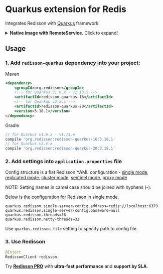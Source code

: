 # Quarkus extension for Redis

Integrates Redisson with [Quarkus](https://quarkus.io/) framework.  

<details>
    <summary><b>Native image with RemoteService</b>. Click to expand!</summary>
<br/>
To use RemoteService in native image add <b>dynamic-proxy.json</b> and <b>reflection-config.json</b> files in `quarkus.native.additional-build-args` setting.

```
-H:DynamicProxyConfigurationResources=dynamic-proxy.json,-H:ReflectionConfigurationFiles=reflection-config.json
```

dynamic-proxy.json:
```
[
    ["<Remote Service interface name>"]
]
```

reflection-config.json:
```
[
   {
     "name":"<Remote Service interface name>",
     "allDeclaredMethods":true
   }
]
``` 
</details>

## Usage  

### 1. Add `redisson-quarkus` dependency into your project:  

Maven  

```xml  
<dependency>
    <groupId>org.redisson</groupId>
    <!-- for Quarkus v1.6.x - v1.13.x -->
    <artifactId>redisson-quarkus-16</artifactId>
    <!-- for Quarkus v2.x.x -->
    <artifactId>redisson-quarkus-20</artifactId>
    <version>3.18.1</version>
</dependency>
```

Gradle

```groovy
// for Quarkus v1.6.x - v1.13.x
compile 'org.redisson:redisson-quarkus-16:3.18.1'
// for Quarkus v2.x.x
compile 'org.redisson:redisson-quarkus-20:3.18.1'
```

### 2. Add settings into `application.properties` file
  
Config structure is a flat Redisson YAML configuration - 
[single mode](https://github.com/redisson/redisson/wiki/2.-Configuration#262-single-instance-yaml-config-format),
[replicated mode](https://github.com/redisson/redisson/wiki/2.-Configuration#252-replicated-yaml-config-format),
[cluster mode](https://github.com/redisson/redisson/wiki/2.-Configuration#242-cluster-yaml-config-format),
[sentinel mode](https://github.com/redisson/redisson/wiki/2.-Configuration#272-sentinel-yaml-config-format),
[proxy mode](https://github.com/redisson/redisson/wiki/2.-Configuration#292-proxy-mode-yaml-config-format)

NOTE: Setting names in camel case should be joined with hyphens (-).

Below is the configuration for Redisson in single mode.
```
quarkus.redisson.single-server-config.address=redis://localhost:6379
quarkus.redisson.single-server-config.password=null
quarkus.redisson.threads=16
quarkus.redisson.netty-threads=32
```

Use `quarkus.redisson.file` setting to specify path to config file.    
    
### 3. Use Redisson

```java
@Inject
RedissonClient redisson;
```

Try __[Redisson PRO](https://redisson.pro)__ with **ultra-fast performance** and **support by SLA**.

